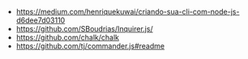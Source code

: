 - https://medium.com/henriquekuwai/criando-sua-cli-com-node-js-d6dee7d03110
- https://github.com/SBoudrias/Inquirer.js/
- https://github.com/chalk/chalk
- https://github.com/tj/commander.js#readme